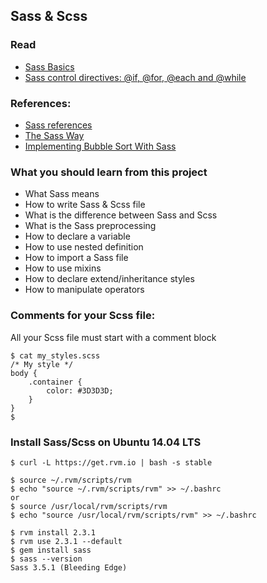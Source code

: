 ## Sass & Scss

### Read
- [Sass Basics](https://intranet.hbtn.io/rltoken/CoWVXrIxL8FwCkzcTnYOnw)
- [Sass control directives: @if, @for, @each and @while](https://intranet.hbtn.io/rltoken/-YOCzhIqX1QV_Wpxm-DqQQ)

### References:
- [Sass references](https://intranet.hbtn.io/rltoken/ahyKcZsDBsxjpMANqinZBA)
- [The Sass Way](https://intranet.hbtn.io/rltoken/hWUCTOThzw9DvWmXBLSXPg)
- [Implementing Bubble Sort With Sass](http://thesassway.com/advanced/implementing-bubble-sort-with-sass)

### What you should learn from this project

- What Sass means
- How to write Sass & Scss file
- What is the difference between Sass and Scss
- What is the Sass preprocessing
- How to declare a variable
- How to use nested definition
- How to import a Sass file
- How to use mixins
- How to declare extend/inheritance styles
- How to manipulate operators

### Comments for your Scss file:

All your Scss file must start with a comment block
```
$ cat my_styles.scss
/* My style */
body {
    .container {
        color: #3D3D3D;
    }
}
$
```
### Install Sass/Scss on Ubuntu 14.04 LTS
```
$ curl -L https://get.rvm.io | bash -s stable

$ source ~/.rvm/scripts/rvm
$ echo "source ~/.rvm/scripts/rvm" >> ~/.bashrc
or
$ source /usr/local/rvm/scripts/rvm 
$ echo "source /usr/local/rvm/scripts/rvm" >> ~/.bashrc

$ rvm install 2.3.1
$ rvm use 2.3.1 --default
$ gem install sass
$ sass --version
Sass 3.5.1 (Bleeding Edge)
```
